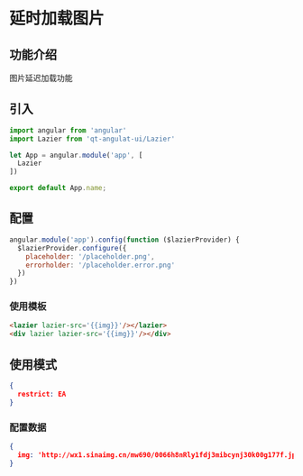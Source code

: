 # 延时加载图片

## 功能介绍

图片延迟加载功能

## 引入

```javascript
import angular from 'angular'
import Lazier from 'qt-angulat-ui/Lazier'

let App = angular.module('app', [
  Lazier
])

export default App.name;
```

## 配置 

```javascript
angular.module('app').config(function ($lazierProvider) {
  $lazierProvider.configure({
    placeholder: '/placeholder.png',
    errorholder: '/placeholder.error.png'
  })
})
```

### 使用模板

```html
<lazier lazier-src='{{img}}'/></lazier>
<div lazier lazier-src='{{img}}'/></div>
```

## 使用模式

```JSON
{
  restrict: EA
}
```

### 配置数据

```JSON
{
  img: 'http://wx1.sinaimg.cn/mw690/0066h8nRly1fdj3mibcynj30k00g177f.jpg',
}
```
